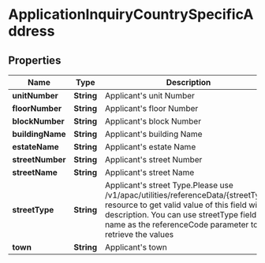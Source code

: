 # ApplicationInquiryCountrySpecificAddress

## Properties
Name | Type | Description | Notes
------------ | ------------- | ------------- | -------------
**unitNumber** | **String** | Applicant&#x27;s unit Number |  [optional]
**floorNumber** | **String** | Applicant&#x27;s floor Number |  [optional]
**blockNumber** | **String** | Applicant&#x27;s block Number |  [optional]
**buildingName** | **String** | Applicant&#x27;s building Name |  [optional]
**estateName** | **String** | Applicant&#x27;s estate Name |  [optional]
**streetNumber** | **String** | Applicant&#x27;s street Number |  [optional]
**streetName** | **String** | Applicant&#x27;s street Name |  [optional]
**streetType** | **String** | Applicant&#x27;s street Type.Please use /v1/apac/utilities/referenceData/{streetType} resource to get valid value of this field with description. You can use streetType field name as the referenceCode parameter to retrieve the values |  [optional]
**town** | **String** | Applicant&#x27;s town |  [optional]
